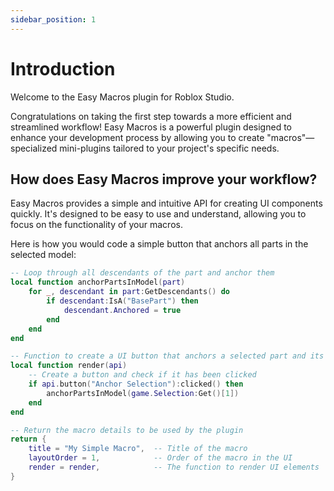 ```yaml
---
sidebar_position: 1
---
```


# Introduction

Welcome to the Easy Macros plugin for Roblox Studio.

Congratulations on taking the first step towards a more efficient and streamlined workflow! Easy Macros is a powerful plugin designed to enhance your development process by allowing you to create "macros"—specialized mini-plugins tailored to your project's specific needs.

## How does Easy Macros improve your workflow?

Easy Macros provides a simple and intuitive API for creating UI components quickly. It's designed to be easy to use and understand, allowing you to focus on the functionality of your macros.

Here is how you would code a simple button that anchors all parts in the selected model:

```lua
-- Loop through all descendants of the part and anchor them
local function anchorPartsInModel(part)
    for _, descendant in part:GetDescendants() do
        if descendant:IsA("BasePart") then
            descendant.Anchored = true
        end
    end
end

-- Function to create a UI button that anchors a selected part and its descendants
local function render(api)
    -- Create a button and check if it has been clicked
    if api.button("Anchor Selection"):clicked() then
        anchorPartsInModel(game.Selection:Get()[1])
    end
end

-- Return the macro details to be used by the plugin
return {
    title = "My Simple Macro",  -- Title of the macro
    layoutOrder = 1,            -- Order of the macro in the UI
    render = render,            -- The function to render UI elements
}
```
